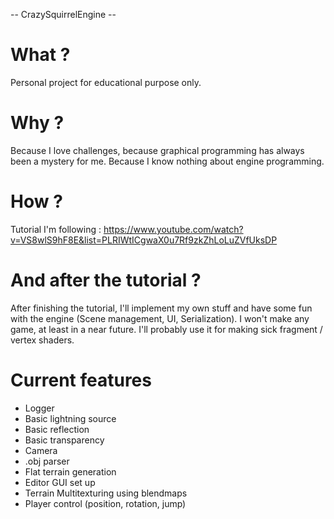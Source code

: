 -- CrazySquirrelEngine --

# What ? 
Personal project for educational purpose only. 

# Why ? 
Because I love challenges, because graphical programming has always been a mystery for me. 
Because I know nothing about engine programming. 

# How ? 
Tutorial I'm following : https://www.youtube.com/watch?v=VS8wlS9hF8E&list=PLRIWtICgwaX0u7Rf9zkZhLoLuZVfUksDP

# And after the tutorial ? 
After finishing the tutorial, I'll implement my own stuff and have some fun with the engine (Scene management, UI, Serialization). 
I won't make any game, at least in a near future. 
I'll probably use it for making sick fragment / vertex shaders. 

# Current features 
- Logger 
- Basic lightning source 
- Basic reflection 
- Basic transparency 
- Camera 
- .obj parser 
- Flat terrain generation 
- Editor GUI set up 
- Terrain Multitexturing using blendmaps
- Player control (position, rotation, jump)
